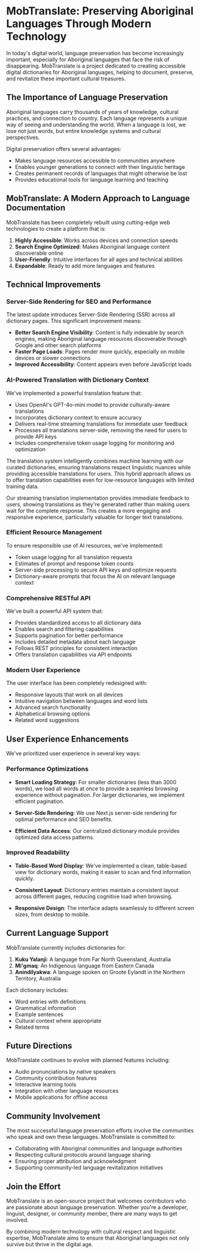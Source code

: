 # MobTranslate: Preserving Aboriginal Languages Through Modern Technology

In today's digital world, language preservation has become increasingly important, especially for Aboriginal languages that face the risk of disappearing. MobTranslate is a project dedicated to creating accessible digital dictionaries for Aboriginal languages, helping to document, preserve, and revitalize these important cultural treasures.

## The Importance of Language Preservation

Aboriginal languages carry thousands of years of knowledge, cultural practices, and connection to country. Each language represents a unique way of seeing and understanding the world. When a language is lost, we lose not just words, but entire knowledge systems and cultural perspectives.

Digital preservation offers several advantages:

- Makes language resources accessible to communities anywhere
- Enables younger generations to connect with their linguistic heritage
- Creates permanent records of languages that might otherwise be lost
- Provides educational tools for language learning and teaching

## MobTranslate: A Modern Approach to Language Documentation

MobTranslate has been completely rebuilt using cutting-edge web technologies to create a platform that is:

1. **Highly Accessible**: Works across devices and connection speeds
2. **Search Engine Optimized**: Makes Aboriginal language content discoverable online
3. **User-Friendly**: Intuitive interfaces for all ages and technical abilities
4. **Expandable**: Ready to add more languages and features

## Technical Improvements

### Server-Side Rendering for SEO and Performance

The latest update introduces Server-Side Rendering (SSR) across all dictionary pages. This significant improvement means:

- **Better Search Engine Visibility**: Content is fully indexable by search engines, making Aboriginal language resources discoverable through Google and other search platforms
- **Faster Page Loads**: Pages render more quickly, especially on mobile devices or slower connections
- **Improved Accessibility**: Content appears even before JavaScript loads

### AI-Powered Translation with Dictionary Context

We've implemented a powerful translation feature that:

- Uses OpenAI's GPT-4o-mini model to provide culturally-aware translations
- Incorporates dictionary context to ensure accuracy
- Delivers real-time streaming translations for immediate user feedback
- Processes all translations server-side, removing the need for users to provide API keys
- Includes comprehensive token usage logging for monitoring and optimization

The translation system intelligently combines machine learning with our curated dictionaries, ensuring translations respect linguistic nuances while providing accessible translations for users. This hybrid approach allows us to offer translation capabilities even for low-resource languages with limited training data.

Our streaming translation implementation provides immediate feedback to users, showing translations as they're generated rather than making users wait for the complete response. This creates a more engaging and responsive experience, particularly valuable for longer text translations.

### Efficient Resource Management

To ensure responsible use of AI resources, we've implemented:

- Token usage logging for all translation requests
- Estimates of prompt and response token counts
- Server-side processing to secure API keys and optimize requests
- Dictionary-aware prompts that focus the AI on relevant language context

### Comprehensive RESTful API

We've built a powerful API system that:

- Provides standardized access to all dictionary data
- Enables search and filtering capabilities
- Supports pagination for better performance
- Includes detailed metadata about each language
- Follows REST principles for consistent interaction
- Offers translation capabilities via API endpoints

### Modern User Experience

The user interface has been completely redesigned with:

- Responsive layouts that work on all devices
- Intuitive navigation between languages and word lists
- Advanced search functionality
- Alphabetical browsing options
- Related word suggestions

## User Experience Enhancements

We've prioritized user experience in several key ways:

### Performance Optimizations

- **Smart Loading Strategy**: For smaller dictionaries (less than 3000 words), we load all words at once to provide a seamless browsing experience without pagination. For larger dictionaries, we implement efficient pagination.
- **Server-Side Rendering**: We use Next.js server-side rendering for optimal performance and SEO benefits.

- **Efficient Data Access**: Our centralized dictionary module provides optimized data access patterns.

### Improved Readability

- **Table-Based Word Display**: We've implemented a clean, table-based view for dictionary words, making it easier to scan and find information quickly.

- **Consistent Layout**: Dictionary entries maintain a consistent layout across different pages, reducing cognitive load when browsing.

- **Responsive Design**: The interface adapts seamlessly to different screen sizes, from desktop to mobile.

## Current Language Support

MobTranslate currently includes dictionaries for:

1. **Kuku Yalanji**: A language from Far North Queensland, Australia
2. **Mi'gmaq**: An Indigenous language from Eastern Canada
3. **Anindilyakwa**: A language spoken on Groote Eylandt in the Northern Territory, Australia

Each dictionary includes:

- Word entries with definitions
- Grammatical information
- Example sentences
- Cultural context where appropriate
- Related terms

## Future Directions

MobTranslate continues to evolve with planned features including:

- Audio pronunciations by native speakers
- Community contribution features
- Interactive learning tools
- Integration with other language resources
- Mobile applications for offline access

## Community Involvement

The most successful language preservation efforts involve the communities who speak and own these languages. MobTranslate is committed to:

- Collaborating with Aboriginal communities and language authorities
- Respecting cultural protocols around language sharing
- Ensuring proper attribution and acknowledgment
- Supporting community-led language revitalization initiatives

## Join the Effort

MobTranslate is an open-source project that welcomes contributors who are passionate about language preservation. Whether you're a developer, linguist, designer, or community member, there are many ways to get involved.

By combining modern technology with cultural respect and linguistic expertise, MobTranslate aims to ensure that Aboriginal languages not only survive but thrive in the digital age.
